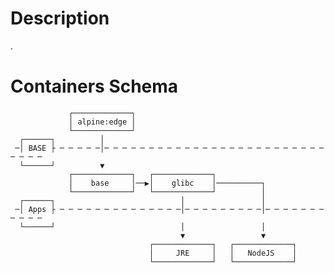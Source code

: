 # Description

.

# Containers Schema
	                                                                              
	             ┌─────────────┐                                                  
	             │ alpine:edge │                                                  
	             └─────────────┘                                                  
	  ┌──────┐          │                                                         
	 ─│ BASE ├ ─ ─ ─ ─ ─│─ ─ ─ ─ ─ ─ ─ ─ ─ ─ ─ ─ ─ ─ ─ ─ ─ ─ ─ ─ ─ ─ ─ ─ ─ ─ ─ ─ ─
	  └──────┘          ▼                                                         
	             ┌─────────────┐   ┌─────────────┐                                
	             │    base     │──▶│    glibc    │──────────┐                     
	             └─────────────┘   └─────────────┘          │                     
	  ┌──────┐                            │                 │                     
	 ─│ Apps ├ ─ ─ ─ ─ ─ ─ ─ ─ ─ ─ ─ ─ ─ ─│─ ─ ─ ─ ─ ─ ─ ─ ─│─ ─ ─ ─ ─ ─ ─ ─ ─ ─ ─
	  └──────┘                            │                 │                     
	                                      ▼                 ▼                     
	                               ┌─────────────┐   ┌─────────────┐              
	                               │     JRE     │   │   NodeJS    │              
	                               └─────────────┘   └─────────────┘              
